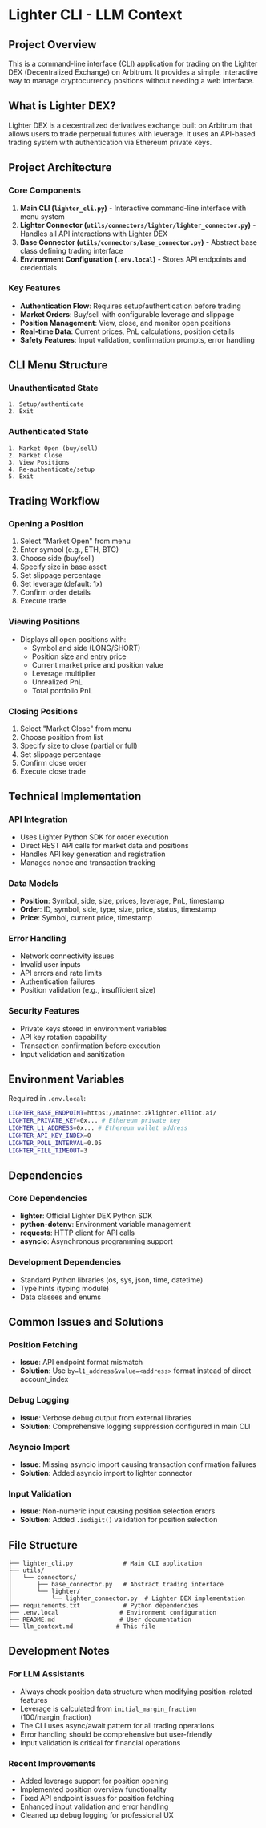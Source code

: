 # Lighter CLI - LLM Context

## Project Overview

This is a command-line interface (CLI) application for trading on the Lighter DEX (Decentralized Exchange) on Arbitrum. It provides a simple, interactive way to manage cryptocurrency positions without needing a web interface.

## What is Lighter DEX?

Lighter DEX is a decentralized derivatives exchange built on Arbitrum that allows users to trade perpetual futures with leverage. It uses an API-based trading system with authentication via Ethereum private keys.

## Project Architecture

### Core Components

1. **Main CLI (`lighter_cli.py`)** - Interactive command-line interface with menu system
2. **Lighter Connector (`utils/connectors/lighter/lighter_connector.py`)** - Handles all API interactions with Lighter DEX
3. **Base Connector (`utils/connectors/base_connector.py`)** - Abstract base class defining trading interface
4. **Environment Configuration (`.env.local`)** - Stores API endpoints and credentials

### Key Features

- **Authentication Flow**: Requires setup/authentication before trading
- **Market Orders**: Buy/sell with configurable leverage and slippage
- **Position Management**: View, close, and monitor open positions
- **Real-time Data**: Current prices, PnL calculations, position details
- **Safety Features**: Input validation, confirmation prompts, error handling

## CLI Menu Structure

### Unauthenticated State
```
1. Setup/authenticate
2. Exit
```

### Authenticated State
```
1. Market Open (buy/sell)
2. Market Close
3. View Positions
4. Re-authenticate/setup
5. Exit
```

## Trading Workflow

### Opening a Position
1. Select "Market Open" from menu
2. Enter symbol (e.g., ETH, BTC)
3. Choose side (buy/sell)
4. Specify size in base asset
5. Set slippage percentage
6. Set leverage (default: 1x)
7. Confirm order details
8. Execute trade

### Viewing Positions
- Displays all open positions with:
  - Symbol and side (LONG/SHORT)
  - Position size and entry price
  - Current market price and position value
  - Leverage multiplier
  - Unrealized PnL
  - Total portfolio PnL

### Closing Positions
1. Select "Market Close" from menu
2. Choose position from list
3. Specify size to close (partial or full)
4. Set slippage percentage
5. Confirm close order
6. Execute close trade

## Technical Implementation

### API Integration
- Uses Lighter Python SDK for order execution
- Direct REST API calls for market data and positions
- Handles API key generation and registration
- Manages nonce and transaction tracking

### Data Models
- **Position**: Symbol, side, size, prices, leverage, PnL, timestamp
- **Order**: ID, symbol, side, type, size, price, status, timestamp
- **Price**: Symbol, current price, timestamp

### Error Handling
- Network connectivity issues
- Invalid user inputs
- API errors and rate limits
- Authentication failures
- Position validation (e.g., insufficient size)

### Security Features
- Private keys stored in environment variables
- API key rotation capability
- Transaction confirmation before execution
- Input validation and sanitization

## Environment Variables

Required in `.env.local`:
```bash
LIGHTER_BASE_ENDPOINT=https://mainnet.zklighter.elliot.ai/
LIGHTER_PRIVATE_KEY=0x... # Ethereum private key
LIGHTER_L1_ADDRESS=0x... # Ethereum wallet address
LIGHTER_API_KEY_INDEX=0
LIGHTER_POLL_INTERVAL=0.05
LIGHTER_FILL_TIMEOUT=3
```

## Dependencies

### Core Dependencies
- **lighter**: Official Lighter DEX Python SDK
- **python-dotenv**: Environment variable management
- **requests**: HTTP client for API calls
- **asyncio**: Asynchronous programming support

### Development Dependencies
- Standard Python libraries (os, sys, json, time, datetime)
- Type hints (typing module)
- Data classes and enums

## Common Issues and Solutions

### Position Fetching
- **Issue**: API endpoint format mismatch
- **Solution**: Use `by=l1_address&value=<address>` format instead of direct account_index

### Debug Logging
- **Issue**: Verbose debug output from external libraries
- **Solution**: Comprehensive logging suppression configured in main CLI

### Asyncio Import
- **Issue**: Missing asyncio import causing transaction confirmation failures
- **Solution**: Added asyncio import to lighter connector

### Input Validation
- **Issue**: Non-numeric input causing position selection errors
- **Solution**: Added `.isdigit()` validation for position selection

## File Structure
```
├── lighter_cli.py              # Main CLI application
├── utils/
│   └── connectors/
│       ├── base_connector.py   # Abstract trading interface
│       └── lighter/
│           └── lighter_connector.py  # Lighter DEX implementation
├── requirements.txt            # Python dependencies
├── .env.local                 # Environment configuration
├── README.md                  # User documentation
└── llm_context.md            # This file
```

## Development Notes

### For LLM Assistants
- Always check position data structure when modifying position-related features
- Leverage is calculated from `initial_margin_fraction` (100/margin_fraction)
- The CLI uses async/await pattern for all trading operations
- Error handling should be comprehensive but user-friendly
- Input validation is critical for financial operations

### Recent Improvements
- Added leverage support for position opening
- Implemented position overview functionality
- Fixed API endpoint issues for position fetching
- Enhanced input validation and error handling
- Cleaned up debug logging for professional UX